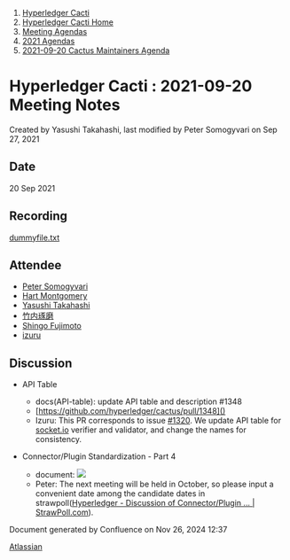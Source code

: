 1. [Hyperledger Cacti](index.html)
2. [Hyperledger Cacti Home](Hyperledger-Cacti-Home_20414469.html)
3. [Meeting Agendas](Meeting-Agendas_20414488.html)
4. [2021 Agendas](2021-Agendas_20414860.html)
5. [2021-09-20 Cactus Maintainers Agenda](2021-09-20-Cactus-Maintainers-Agenda_20415207.html)

# Hyperledger Cacti : 2021-09-20 Meeting Notes

Created by Yasushi Takahashi, last modified by Peter Somogyvari on Sep 27, 2021

## Date

20 Sep 2021

## Recording

[dummyfile.txt](attachments/20415207/20415217.txt)

## Attendee

- [Peter Somogyvari](https://lf-hyperledger.atlassian.net/wiki/people/557058:cae262a4-be99-4f5e-a36e-bf20a5c795f2?ref=confluence)
- [Hart Montgomery](https://lf-hyperledger.atlassian.net/wiki/people/712020:86f447c0-86dc-43b3-ac03-6a31923bbb84?ref=confluence)
- [Yasushi Takahashi](https://lf-hyperledger.atlassian.net/wiki/people/712020:f5c6f8a6-cbbb-4289-b94b-75a61d6ae0b4?ref=confluence)
- [竹内琢磨](https://lf-hyperledger.atlassian.net/wiki/people/70121:99daf5c8-226c-43d4-9f24-0a46a0546192?ref=confluence)
- [Shingo Fujimoto](https://lf-hyperledger.atlassian.net/wiki/people/712020:14e583f1-56ad-4e76-a373-78870fbd000f?ref=confluence)
- [izuru](https://lf-hyperledger.atlassian.net/wiki/people/625569d1eee0a9006ab7e9d8?ref=confluence)

## Discussion

- API Table
  
  - docs(API-table): update API table and description #1348
  - [https://github.com/hyperledger/cactus/pull/1348]()
  - Izuru: This PR corresponds to issue [#1320](https://github.com/hyperledger/cactus/issues/1320). We update API table for [socket.io](http://socket.io) verifier and validator, and change the names for consistency.
- Connector/Plugin Standardization - Part 4
  
  - document: [![](plugins/servlet/confluence/placeholder/unknown-macro)](https://docs.google.com/document/d/1frv4Laog34ZeHqNL7qYYr3mSWqrZq3RVZdUWRob4xOA/edit#heading=h.nf07phkrrk4n)
  - Peter: The next meeting will be held in October, so please input a convenient date among the candidate dates in strawpoll([Hyperledger - Discussion of Connector/Plugin ... | StrawPoll.com](https://strawpoll.com/56v5gecrs)).

Document generated by Confluence on Nov 26, 2024 12:37

[Atlassian](http://www.atlassian.com/)
